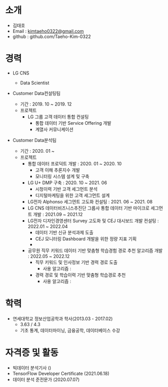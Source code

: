 # 소개
- 김태호
- Email : kimtaeho0322@gmail.com
- github : github.com/Taeho-Kim-0322

# 경력
- LG CNS
  - Data Scientist
 - Customer Data컨설팅팀
   - 기간 : 2019. 10 ~ 2019. 12
   - 프로젝트
     - LG 그룹 고객 데이터 통합 컨설팅
       - 통합 데이터 기반 Service Offering 개발
       - 계열사 커뮤니케이션

 - Customer Data분석팀
   - 기간 : 2020. 01 ~ 
   - 프로젝트
     - 통합 데이터 프로덕트 개발 : 2020. 01 ~ 2020. 10
       - 고객 이해 추론지수 개발
       - 모니터링 시스템 설계 및 구축
     - LG U+ DMP 구축 : 2020. 10 ~ 2021. 06
       - 시청이력 기반 고객 세그먼트 분석
       - 디지털마케팅을 위한 고객 세그먼트 설계
     - LG전자 Alphonso 세그먼트 고도화 컨설팅 : 2021. 06 ~ 2021. 08
     - LG CNS 데이터비즈니스추진단 그룹사 통합 데이터 기반 마이크로 세그먼트 개발 : 2021.09 ~ 2021.12
     - LG전자 디자인경영센터 Survey 고도화 및 CEJ 대시보드 개발 컨설팅 : 2022.01 ~ 2022.04
       - 데이터 기반 신규 분석과제 도출
       - CEJ 모니터링 Dashboard 개발을 위한 정량 지표 기획
       - 
     - 공무원 직무 키워드 데이터 기반 맞춤형 학습경험 경로 추천 알고리즘 개발 : 2022.05 ~ 2022.12
       - 직무 키워드 및 인사정보 기반 경력 경로 도출
         - 사용 알고리즘 : 
       - 경력 경로 및 학습이력 기반 맞춤형 학습경로 추천
         - 사용 알고리즘 : 

# 학력
- 연세대학교 정보산업공학과 학사(2013.03 - 2017.02)
  - 3.63 / 4.3
  - 기초 통계, 데이터마이닝, 금융공학, 데이터베이스 수강

# 자격증 및 활동
- 빅데이터 분석기사 ()
- TensorFlow Developer Certificate (2021.06.18)
- 데이터 분석 준전문가 (2020.07.07)

